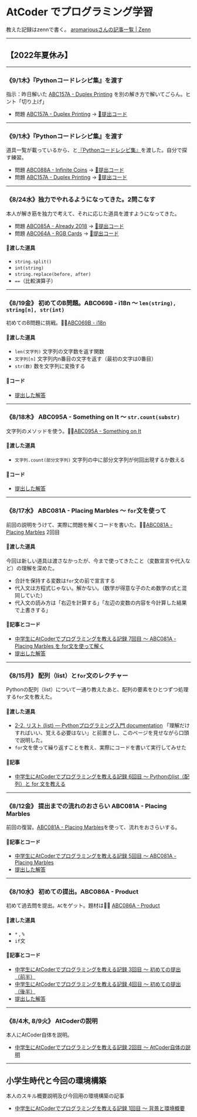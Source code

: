 # AtCoder でプログラミング学習

教えた記録はzennで書く。
[aromariousさんの記事一覧 | Zenn](https://zenn.dev/aromarious)

----
## 【2022年夏休み】
----

### 《**9/1木**》『Pythonコードレシピ集』を渡す
指示：昨日解いた [ABC157A - Duplex Printing](https://atcoder.jp/contests/abc157/tasks/abc157_a) を別の解き方で解いてごらん。ヒント「切り上げ」
- 問題 [ABC157A - Duplex Printing](https://atcoder.jp/contests/abc157/tasks/abc157_a) → [📰提出コード](/abc157/a/solve_abc157_a_another.py)
----

### 《**9/1木**》『Pythonコードレシピ集』を渡す
道具一覧が載っているから、と[『Pythonコードレシピ集』](https://amzn.to/3wGJQlp)を渡した。自分で探す練習。
- 問題 [ABC088A - Infinite Coins](https://atcoder.jp/contests/abc088/tasks/abc088_a) → [📰提出コード](/abc088/a/solve_abc088_a.py)
- 問題 [ABC157A - Duplex Printing](https://atcoder.jp/contests/abc157/tasks/abc157_a) → [📰提出コード](/abc157/a/solve_abc157_a.py)
----

### 《**8/24水**》独力でやれるようになってきた。2問こなす
本人が解き筋を独力で考えて、それに応じた道具を渡すようになってきた。
- 問題 [ABC085A - Already 2018](https://atcoder.jp/contests/abc085/tasks/abc085_a)  →  [📰提出コード](/abc085/a/solve_abc085_a.py)
- 問題  [ABC064A - RGB Cards](https://atcoder.jp/contests/abc064/tasks/abc064_a) →  [📰提出コード](/abc064/a/solve_abc064_a.py)
#### 🔧渡した道具
- `string.split()`
- `int(string)`
- `string.replace(before, after)`
- `==`（比較演算子）
----

### 《**8/19金**》 初めてのB問題。ABC069B - i18n 〜 `len(string), string[n], str(int)`
初めてのB問題に挑戦。✍🏻[ABC069B - i18n](https://atcoder.jp/contests/abc069/tasks/abc069_b) 
#### 🔧渡した道具
- `len(文字列)` 文字列の文字数を返す関数
- `文字列[n]` 文字列内n番目の文字を返す（最初の文字は0番目）
- `str(数)` 数を文字列に変換する
#### 📰コード
- [提出した解答](/abc069/b/solve_abc069_b.py)
----

### 《**8/18木**》 ABC095A - Something on It 〜 `str.count(substr)`
文字列のメソッドを使う。✍🏻[ABC095A - Something on It](https://atcoder.jp/contests/abc095/tasks/abc095_a) 
#### 🔧渡した道具
- `文字列.count(部分文字列)` 文字列の中に部分文字列が何回出現するか数える
#### 📰コード
- [提出した解答](/abc095/a/solve_abc095_a.py)
----

### 《**8/17水**》 ABC081A - Placing Marbles 〜 `for`文を使って
前回の説明をうけて、実際に問題を解くコードを書いた。✍🏻[ABC081A - Placing Marbles](https://atcoder.jp/contests/abc081/tasks/abc081_a) 2回目
#### 🔧渡した道具
今回は新しい道具は渡さなかったが、今まで使ってきたこと（変数宣言や代入など）の理解を深めた。
- 合計を保持する変数は`for`文の前で宣言する
- 代入文は方程式じゃない。解かない。（数学が得意な子のため数学の式と混同していた）
- 代入文の読み方は「右辺を計算する」「左辺の変数の内容を今計算した結果で上書きする」
#### 📰記事とコード
- [中学生にAtCoderでプログラミングを教える記録 7回目 〜 ABC081A - Placing Marbles を for文を使って解く](https://zenn.dev/aromarious/articles/enjoy-atcoder-07)
- [提出した解答](/abc081/a/solve_abc081_a_using_for.py)
----

### 《**8/15月**》 配列（list）と`for`文のレクチャー
Pythonの配列（list）について一通り教えたあと、配列の要素をひとつずつ処理する`for`文を教えた。
#### 🔧渡した道具
- [2-2. リスト (list) — Pythonプログラミング入門 documentation](https://utokyo-ipp.github.io/2/2-2.html) 「理解だけすればいい、覚える必要はない」と前置きし、このページを見せながら口頭で説明した。
- `for`文を使って繰り返すことを教え、実際にコードを書いて実行してみせた
#### 📰記事
- [中学生にAtCoderでプログラミングを教える記録 6回目 〜 Pythonのlist（配列）と for 文を教える](https://zenn.dev/aromarious/articles/enjoy-atcoder-06)
----

### 《**8/12金**》 提出までの流れのおさらい ABC081A - Placing Marbles
前回の復習。[ABC081A - Placing Marbles](https://atcoder.jp/contests/abs/tasks/abc081_a)を使って、流れをおさらいする。
#### 📰記事とコード
- [中学生にAtCoderでプログラミングを教える記録 5回目 〜 ABC081A  - Placing Marbles](https://zenn.dev/aromarious/articles/enjoy-atcoder-05) 
- [提出した解答](/abc081/a/)
----

### 《**8/10水**》 初めての提出。ABC086A - Product
初めて過去問を提出。`AC`をゲット。題材は✍🏻 [ABC086A - Product](https://atcoder.jp/contests/abc086/tasks/abc086_a)

#### 🔧渡した道具
- `*` , `%`
- `if`文
#### 📰記事とコード
- [中学生にAtCoderでプログラミングを教える記録 3回目 〜 初めての提出（前半）](https://zenn.dev/aromarious/articles/enjoy-atcoder-03)
- [中学生にAtCoderでプログラミングを教える記録 4回目 〜 初めての提出（後半）](https://zenn.dev/aromarious/articles/enjoy-atcoder-04) 
- [提出した解答](/abc086/a/)
----

### 《**8/4木, 8/9火**》 AtCoderの説明
本人にAtCoder自体を説明。
- [中学生にAtCoderでプログラミングを教える記録 2回目 〜 AtCoder自体の説明](https://zenn.dev/aromarious/articles/enjoy-atcoder-02)
----

## 小学生時代と今回の環境構築
本人のスキル概要説明及び今回用の環境構築の記事
- [中学生にAtCoderでプログラミングを教える記録 1回目 〜 背景と環境概要](https://zenn.dev/aromarious/articles/enjoy-atcoder-01)
